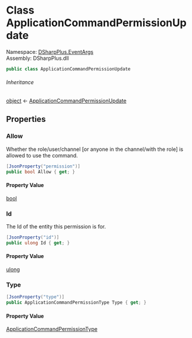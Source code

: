 # Class ApplicationCommandPermissionUpdate

Namespace: [DSharpPlus.EventArgs](DSharpPlus.EventArgs.md)  
Assembly: DSharpPlus.dll

```csharp
public class ApplicationCommandPermissionUpdate
```

###### Inheritance

[object](https://learn.microsoft.com/dotnet/api/system.object) ← 
[ApplicationCommandPermissionUpdate](DSharpPlus.EventArgs.ApplicationCommandPermissionUpdate.md)

## Properties

### <a id="DSharpPlus_EventArgs_ApplicationCommandPermissionUpdate_Allow"></a>Allow

Whether the role/user/channel [or anyone in the channel/with the role] is allowed to use the command.

```csharp
[JsonProperty("permission")]
public bool Allow { get; }
```

#### Property Value

[bool](https://learn.microsoft.com/dotnet/api/system.boolean)

### <a id="DSharpPlus_EventArgs_ApplicationCommandPermissionUpdate_Id"></a>Id

The Id of the entity this permission is for.

```csharp
[JsonProperty("id")]
public ulong Id { get; }
```

#### Property Value

[ulong](https://learn.microsoft.com/dotnet/api/system.uint64)

### <a id="DSharpPlus_EventArgs_ApplicationCommandPermissionUpdate_Type"></a>Type

```csharp
[JsonProperty("type")]
public ApplicationCommandPermissionType Type { get; }
```

#### Property Value

[ApplicationCommandPermissionType](DSharpPlus.ApplicationCommandPermissionType.md)

